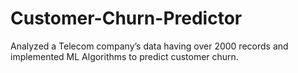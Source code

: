 # Customer-Churn-Predictor
Analyzed a Telecom company’s data having over 2000 records and implemented ML Algorithms to predict customer churn.
